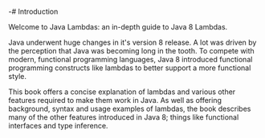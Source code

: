-# Introduction

Welcome to Java Lambdas: an in-depth guide to Java 8 Lambdas.

Java underwent huge changes in it's version 8 release. A lot was driven by the perception that Java was becoming long in the tooth. To compete with modern, functional programming languages, Java 8 introduced functional programming constructs like lambdas to better support a more functional style.

This book offers a concise explanation of lambdas and various other features required to make them work in Java. As well as offering background, syntax and usage examples of lambdas, the book describes many of the other features introduced in Java 8; things like functional interfaces and type inference. 
